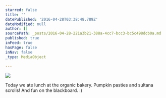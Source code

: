 ```yaml
---
starred: false
title: ''
datePublished: '2016-04-28T03:38:48.789Z'
dateModified: null
author: []
sourcePath: _posts/2016-04-28-221a3b21-388a-4cc7-bcc3-bc5c498dcb0a.md
published: true
inFeed: true
hasPage: false
inNav: false
_type: MediaObject

---
```

![](https://the-grid-user-content.s3-us-west-2.amazonaws.com/3c524b95-2076-4402-ac36-3260869fdd6e.jpg)

Today we ate lunch at the organic bakery. Pumpkin pasties and sultana scrolls! And fun on the blackboard. :)